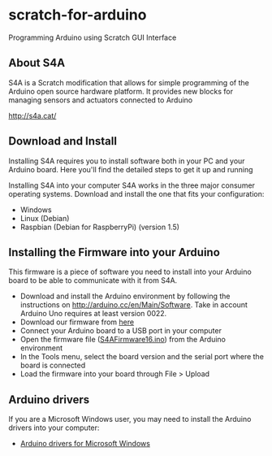 # scratch-for-arduino
Programming Arduino using Scratch GUI Interface  

## About S4A
S4A is a Scratch modification that allows for simple programming of the Arduino open source hardware platform. It provides new blocks for managing sensors and actuators connected to Arduino

http://s4a.cat/

## Download and Install
Installing S4A requires you to install software both in your PC and your Arduino board. Here you'll find the detailed steps to get it up and running

Installing S4A into your computer
S4A works in the three major consumer operating systems. Download and install the one that fits your configuration:
* Windows
* Linux (Debian)
* Raspbian (Debian for RaspberryPi) (version 1.5)

## Installing the Firmware into your Arduino
This firmware is a piece of software you need to install into your Arduino board to be able to communicate with it from S4A.

* Download and install the Arduino environment by following the instructions on http://arduino.cc/en/Main/Software. Take in account Arduino Uno requires at least version 0022.
* Download our firmware from [here](http://s4a.cat/downloads/S4AFirmware16.ino)
* Connect your Arduino board to a USB port in your computer
* Open the firmware file ([S4AFirmware16.ino](http://s4a.cat/downloads/S4AFirmware16.ino)) from the Arduino environment
* In the Tools menu, select the board version and the serial port where the board is connected
* Load the firmware into your board through File > Upload

## Arduino drivers
If you are a Microsoft Windows user, you may need to install the Arduino drivers into your computer:
* [Arduino drivers for Microsoft Windows](http://s4a.cat/downloads/drivers.zip)

